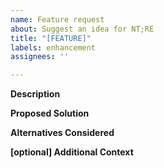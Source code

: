 ```yaml
---
name: Feature request
about: Suggest an idea for NT;RE
title: "[FEATURE]"
labels: enhancement
assignees: ''

---
```


<!--
NOTE:

DO NOT put in chatlogs and instead forumlate them into
detailed descriptions under their given headings.

Before you file an issue, please look if there's already the same
issue before filing one. Otherwise it'll just get closed as a duplicate.
-->
**Description**
<!--
A description of an idea or some problem(s) it may solve
-->

**Proposed Solution**
<!--
A clear and concise description of what you want to happen.
-->

**Alternatives Considered**
<!--
A clear and concise description of any alternative solutions or features
you've considered.
-->

**[optional] Additional Context**
<!--
Add any other context or screenshots about the feature request here.
-->

